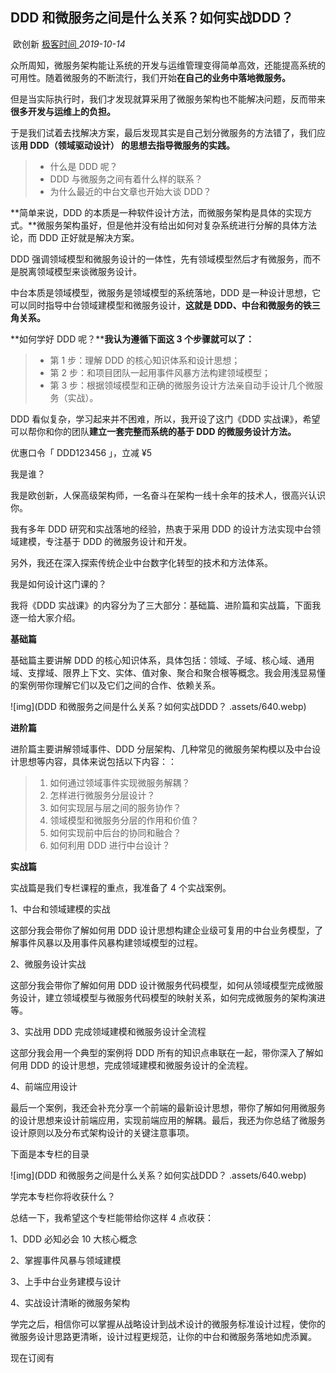 ##                                                              DDD 和微服务之间是什么关系？如何实战DDD？ 

​            欧创新                                                 [                         极客时间                      ](javascript:void(0);)                                                              *2019-10-14*                

众所周知，微服务架构能让系统的开发与运维管理变得简单高效，还能提高系统的可用性。随着微服务的不断流行，我们开始**在自己的业务中落地微服务。**

但是当实际执行时，我们才发现就算采用了微服务架构也不能解决问题，反而带来**很多开发与运维上的负担。**

于是我们试着去找解决方案，最后发现其实是自己划分微服务的方法错了，我们应该**用 DDD（领域驱动设计） 的思想去指导微服务的实践。**

> - 什么是 DDD 呢？
> - DDD 与微服务之间有着什么样的联系？
> - 为什么最近的中台文章也开始大谈 DDD？

**简单来说，DDD 的本质是一种软件设计方法，而微服务架构是具体的实现方式。**微服务架构虽好，但是他并没有给出如何对复杂系统进行分解的具体方法论，而 DDD 正好就是解决方案。

DDD 强调领域模型和微服务设计的一体性，先有领域模型然后才有微服务，而不是脱离领域模型来谈微服务设计。

中台本质是领域模型，微服务是领域模型的系统落地，DDD 是一种设计思想，它可以同时指导中台领域建模型和微服务设计，**这就是 DDD、中台和微服务的铁三角关系。**

**如何学好 DDD 呢？****我认为遵循下面这 3 个步骤就可以了：**

> - 第 1 步：理解 DDD 的核心知识体系和设计思想；
> - 第 2 步：和项目团队一起用事件风暴方法构建领域模型；
> - 第 3 步：根据领域模型和正确的微服务设计方法亲自动手设计几个微服务（实战）。

DDD 看似复杂，学习起来并不困难，所以，我开设了这门《DDD 实战课》，希望可以帮你和你的团队**建立一套完整而系统的基于 DDD 的微服务设计方法。**



优惠口令「 DDD123456 」，立减 ¥5

我是谁？

我是欧创新，人保高级架构师，一名奋斗在架构一线十余年的技术人，很高兴认识你。

我有多年 DDD 研究和实战落地的经验，热衷于采用 DDD 的设计方法实现中台领域建模，专注基于 DDD 的微服务设计和开发。

另外，我还在深入探索传统企业中台数字化转型的技术和方法体系。

我是如何设计这门课的？

我将《DDD 实战课》的内容分为了三大部分：基础篇、进阶篇和实战篇，下面我逐一给大家介绍。

 **基础篇**

基础篇主要讲解 DDD 的核心知识体系，具体包括：领域、子域、核心域、通用域、支撑域、限界上下文、实体、值对象、聚合和聚合根等概念。我会用浅显易懂的案例带你理解它们以及它们之间的合作、依赖关系。

![img](DDD 和微服务之间是什么关系？如何实战DDD？ .assets/640.webp)

 **进阶篇**

进阶篇主要讲解领域事件、DDD 分层架构、几种常见的微服务架构模以及中台设计思想等内容，具体来说包括以下内容：：

> 1. 如何通过领域事件实现微服务解耦？
> 2. 怎样进行微服务分层设计？
> 3. 如何实现层与层之间的服务协作？
> 4. 领域模型和微服务分层的作用和价值？
> 5. 如何实现前中后台的协同和融合？
> 6. 如何利用 DDD 进行中台设计？

 **实战篇**

实战篇是我们专栏课程的重点，我准备了 4 个实战案例。

1、中台和领域建模的实战

这部分我会带你了解如何用 DDD 设计思想构建企业级可复用的中台业务模型，了解事件风暴以及用事件风暴构建领域模型的过程。

2、微服务设计实战

这部分我会带你了解如何用 DDD 设计微服务代码模型，如何从领域模型完成微服务设计，建立领域模型与微服务代码模型的映射关系，如何完成微服务的架构演进等。

3、实战用 DDD 完成领域建模和微服务设计全流程

这部分我会用一个典型的案例将 DDD 所有的知识点串联在一起，带你深入了解如何用 DDD 的设计思想，完成领域建模和微服务设计的全流程。

4、前端应用设计

最后一个案例，我还会补充分享一个前端的最新设计思想，带你了解如何用微服务的设计思想来设计前端应用，实现前端应用的解耦。最后，我还为你总结了微服务设计原则以及分布式架构设计的关键注意事项。

下面是本专栏的目录

![img](DDD 和微服务之间是什么关系？如何实战DDD？ .assets/640.webp)

学完本专栏你将收获什么？

总结一下，我希望这个专栏能带给你这样 4 点收获：

1、DDD 必知必会 10 大核心概念

2、掌握事件风暴与领域建模

3、上手中台业务建模与设计

4、实战设计清晰的微服务架构

学完之后，相信你可以掌握从战略设计到战术设计的微服务标准设计过程，使你的微服务设计思路更清晰，设计过程更规范，让你的中台和微服务落地如虎添翼。

现在订阅有

